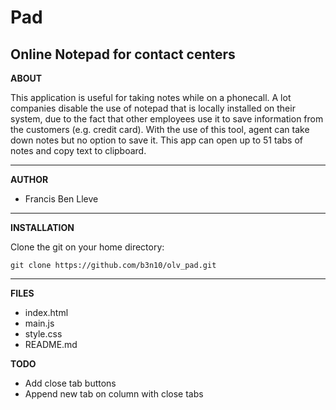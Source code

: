 Pad
===

Online Notepad for contact centers
---

**ABOUT**

This application is useful for taking notes while on a phonecall. A lot companies disable the use of notepad that is locally installed on their system, due to the fact that other employees use it to save information from the customers (e.g. credit card). With the use of this tool, agent can take down notes but no option to save it. This app can open up to 51 tabs of notes and copy text to clipboard.

---

**AUTHOR**

* Francis Ben Lleve

---

**INSTALLATION**

Clone the git on your home directory:
```
git clone https://github.com/b3n10/olv_pad.git
```

---

**FILES**

* index.html
* main.js
* style.css
* README.md


**TODO**

* Add close tab buttons
* Append new tab on column with close tabs

